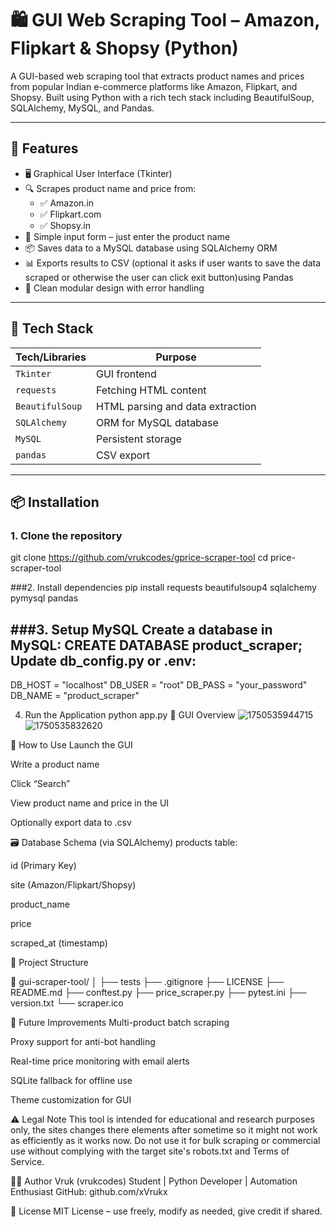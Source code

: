 # 🛍️ GUI Web Scraping Tool – Amazon, Flipkart & Shopsy (Python)

A GUI-based web scraping tool that extracts product names and prices from popular Indian e-commerce platforms like Amazon, Flipkart, and Shopsy. Built using Python with a rich tech stack including BeautifulSoup, SQLAlchemy, MySQL, and Pandas.

---

## 📌 Features

- 🖥️ Graphical User Interface (Tkinter)
- 🔍 Scrapes product name and price from:
  - ✅ Amazon.in
  - ✅ Flipkart.com
  - ✅ Shopsy.in
- 🧠 Simple input form – just enter the product name
- 📦 Saves data to a MySQL database using SQLAlchemy ORM
- 📊 Exports results to CSV (optional it asks if user wants to save the data scraped or otherwise the user can click exit button)using Pandas
- 🔄 Clean modular design with error handling

---

## 🧰 Tech Stack

| Tech/Libraries       | Purpose                          |
|----------------------|----------------------------------|
| `Tkinter`            | GUI frontend                     |
| `requests`           | Fetching HTML content            |
| `BeautifulSoup`      | HTML parsing and data extraction |
| `SQLAlchemy`         | ORM for MySQL database           |
| `MySQL`              | Persistent storage               |
| `pandas`             | CSV export                       |

---

## 📦 Installation

### 1. Clone the repository
git clone https://github.com/vrukcodes/gprice-scraper-tool
cd price-scraper-tool

###2. Install dependencies
pip install requests beautifulsoup4 sqlalchemy pymysql pandas

###3. Setup MySQL
Create a database in MySQL:
CREATE DATABASE product_scraper;
Update db_config.py or .env:
---
DB_HOST = "localhost"
DB_USER = "root"
DB_PASS = "your_password"
DB_NAME = "product_scraper"

4. Run the Application
python app.py
📸 GUI Overview
![1750535944715](https://github.com/user-attachments/assets/c9988539-7283-4816-9e4c-63d26230d0cb)
![1750535832620](https://github.com/user-attachments/assets/4c84751f-359e-4644-b90b-f94a22b19043)


🧠 How to Use
Launch the GUI

Write a product name 

Click “Search”

View product name and price in the UI

Optionally export data to .csv

🗃️ Database Schema (via SQLAlchemy)
products table:

id (Primary Key)

site (Amazon/Flipkart/Shopsy)

product_name

price

scraped_at (timestamp)

📂 Project Structure

📁 gui-scraper-tool/
│
├── tests
├── .gitignore
├── LICENSE
├── README.md
├── conftest.py
├── price_scraper.py
├── pytest.ini
├── version.txt 
└── scraper.ico

🚀 Future Improvements
 Multi-product batch scraping

 Proxy support for anti-bot handling

 Real-time price monitoring with email alerts

 SQLite fallback for offline use

 Theme customization for GUI

⚠️ Legal Note
This tool is intended for educational and research purposes only, the sites changes there elements after sometime so it might not work as efficiently as it works now.
Do not use it for bulk scraping or commercial use without complying with the target site's robots.txt and Terms of Service.

👨‍💻 Author
Vruk (vrukcodes)
Student | Python Developer | Automation Enthusiast
GitHub: github.com/xVrukx

📄 License
MIT License – use freely, modify as needed, give credit if shared.

